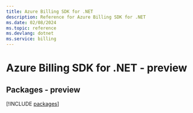 ```yaml
---
title: Azure Billing SDK for .NET
description: Reference for Azure Billing SDK for .NET
ms.date: 02/08/2024
ms.topic: reference
ms.devlang: dotnet
ms.service: billing
---
```

# Azure Billing SDK for .NET - preview
## Packages - preview
[!INCLUDE [packages](billing-index.md)]